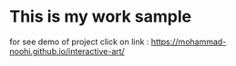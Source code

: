 # This is my work sample  

for see demo of project click on link : https://mohammad-noohi.github.io/interactive-art/
